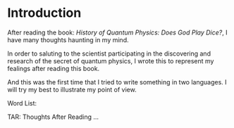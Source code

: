 # Introduction

After reading the book: *History of Quantum Physics: Does God Play Dice?*, I have many thoughts haunting in my mind.

In order to saluting to the scientist participating in the discovering and research of the secret of quantum physics, I wrote this to represent my fealings after reading this book.

And this was the first time that I tried to write something in two languages. I will try my best to illustrate my point of view.

Word List:

TAR: Thoughts After Reading ...
